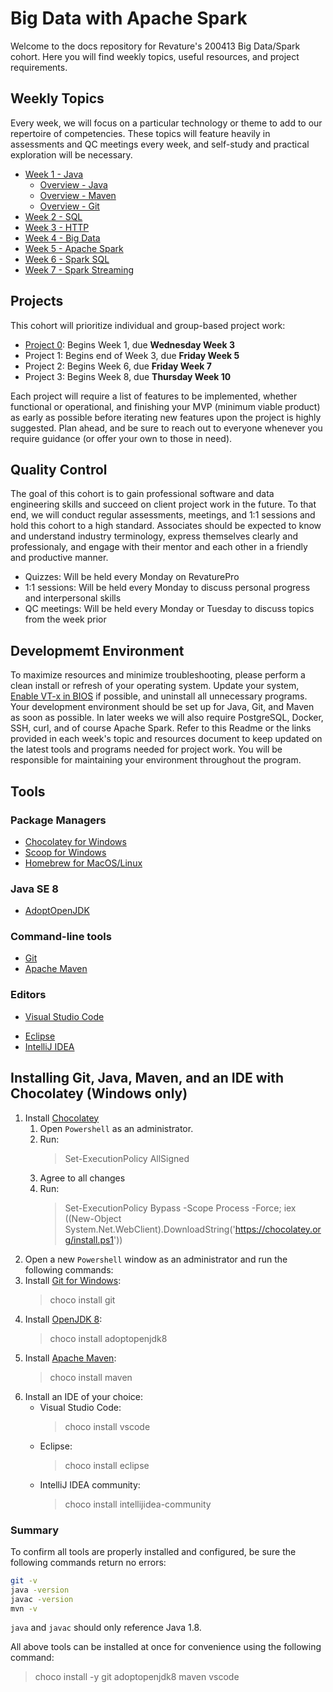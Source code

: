 # Big Data with Apache Spark
Welcome to the docs repository for Revature's 200413 Big Data/Spark cohort. Here you will find weekly topics, useful resources, and project requirements.

## Weekly Topics
Every week, we will focus on a particular technology or theme to add to our repertoire of competencies. These topics will feature heavily in assessments and QC meetings every week, and self-study and practical exploration will be necessary.
- [Week 1 - Java](Week%201%20-%20Java.md)
  - [Overview - Java](Overview%20-%20Java.md)
  - [Overview - Maven](Overview%20-%20Maven.md)
  - [Overview - Git](Overview%20-%20Git.md)
- [Week 2 - SQL](Week%202%20-%20SQL.md)
- [Week 3 - HTTP](Week%203%20-%20HTTP.md)
- [Week 4 - Big Data](Week%204%20-%20Big%20Data.md)
- [Week 5 - Apache Spark](Week%205%20-%20Apache%20Spark.md)
- [Week 6 - Spark SQL](Week%206%20-%20Spark%20SQL.md)
- [Week 7 - Spark Streaming](Week%207%20-%20Spark%20Streaming.md)

## Projects
This cohort will prioritize individual and group-based project work:
- [Project 0](Project%200.md): Begins Week 1, due **Wednesday Week 3**
- Project 1: Begins end of Week 3, due **Friday Week 5**
- Project 2: Begins Week 6, due **Friday Week 7**
- Project 3: Begins Week 8, due **Thursday Week 10**

Each project will require a list of features to be implemented, whether functional or operational, and finishing your MVP (minimum viable product) as early as possible before iterating new features upon the project is highly suggested. Plan ahead, and be sure to reach out to everyone whenever you require guidance (or offer your own to those in need).

## Quality Control
The goal of this cohort is to gain professional software and data engineering skills and succeed on client project work in the future. To that end, we will conduct regular assessments, meetings, and 1:1 sessions and hold this cohort to a high standard. Associates should be expected to know and understand industry terminology, express themselves clearly and professionaly, and engage with their mentor and each other in a friendly and productive manner.

- Quizzes: Will be held every Monday on RevaturePro
- 1:1 sessions: Will be held every Monday to discuss personal progress and interpersonal skills
- QC meetings: Will be held every Monday or Tuesday to discuss topics from the week prior

## Developmemt Environment
To maximize resources and minimize troubleshooting, please perform a clean install or refresh of your operating system. Update your system, [Enable VT-x in BIOS](https://www.wikihow.tech/Enable-VT%E2%80%90x-in-BIOS) if possible, and uninstall all unnecessary programs. Your development environment should be set up for Java, Git, and Maven as soon as possible. In later weeks we will also require PostgreSQL, Docker, SSH, curl, and of course Apache Spark. Refer to this Readme or the links provided in each week's topic and resources document to keep updated on the latest tools and programs needed for project work. You will be responsible for maintaining your environment throughout the program.

## Tools
### Package Managers
- [Chocolatey for Windows](https://chocolatey.org)
- [Scoop for Windows](https://scoop.sh/)
- [Homebrew for MacOS/Linux](https://brew.sh/)

### Java SE 8 
* [AdoptOpenJDK](https://adoptopenjdk.net/)

### Command-line tools
* [Git](https://git-scm.com)
* [Apache Maven](https://maven.apache.org/)

### Editors
* [Visual Studio Code](https://code.visualstudio.com/)
- [Eclipse](https://www.eclipse.org/downloads/packages/)
- [IntelliJ IDEA](https://www.jetbrains.com/idea/)

## Installing Git, Java, Maven, and an IDE with Chocolatey (Windows only)
1) Install [Chocolatey](https://chocolatey.org)
     1) Open `Powershell` as an administrator.
     2) Run:
         >Set-ExecutionPolicy AllSigned
     3) Agree to all changes
     4) Run:
         >Set-ExecutionPolicy Bypass -Scope Process -Force; iex ((New-Object System.Net.WebClient).DownloadString('https://chocolatey.org/install.ps1'))
2) Open a new `Powershell` window as an administrator and run the following commands:
3) Install [Git for Windows](https://git-scm.com):
    >choco install git
4) Install [OpenJDK 8](https://adoptopenjdk.net/):
    >choco install adoptopenjdk8
5) Install [Apache Maven](https://maven.apache.org/):
    >choco install maven
6) Install an IDE of your choice:
   - Visual Studio Code:
        >choco install vscode
   - Eclipse:
        >choco install eclipse
   - IntelliJ IDEA community:
        >choco install intellijidea-community

### Summary
To confirm all tools are properly installed and configured, be sure the following commands return no errors:
```bash
git -v
java -version
javac -version
mvn -v
```

`java` and `javac` should only reference Java 1.8.

All above tools can be installed at once for convenience using the following command:
>choco install -y git adoptopenjdk8 maven vscode
